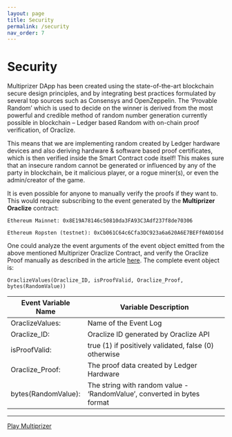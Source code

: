 ```yaml
---
layout: page
title: Security
permalink: /security
nav_order: 7
---
```


# Security

Multiprizer DApp has been created using the state-of-the-art blockchain secure design principles, and by integrating best practices formulated by several top sources such as Consensys and OpenZeppelin. The ‘Provable Random’ which is used to decide on the winner is derived from the most powerful and credible method of random number generation currently possible in blockchain – Ledger based Random with on-chain proof verification, of Oraclize.

This means that we are implementing random created by Ledger hardware devices and also deriving hardware & software based proof certificates, which is then verified inside the Smart Contract code itself! This makes sure that an insecure random cannot be generated or influenced by any of the party in blockchain, be it malicious player, or a rogue miner(s), or even the admin/creator of the game. 

It is even possible for anyone to manually verify the proofs if they want to. This would require subscribing to the event generated by the **Multiprizer Oraclize** contract: 

`Ethereum Mainnet: 0x8E19A78146c50810da3FA93C3Adf237f8de70306`

`Ethereum Ropsten (testnet): 0xCb061C64c6Cfa3DC923a6a620A6E7BEFf0A0D16d`

One could analyze the event arguments of the event object emitted from the above mentioned Multiprizer Oraclize Contract, and verify the Oraclize Proof manually as described in the article [here](https://docs.oraclize.it/#security-deepdive-authenticity-proofs-types). The complete event object is: 

`OraclizeValues(Oraclize_ID, isProofValid, Oraclize_Proof, bytes(RandomValue))`

| Event   Variable Name | Variable Description                                                      |
|-----------------------|---------------------------------------------------------------------------|
| OraclizeValues:       | Name of the Event Log                                                     |
| Oraclize_ID:          | Oraclize ID generated by Oraclize API                                     |
| isProofValid:         | true (1) if positively validated, false (0) otherwise                     |
| Oraclize_Proof:       | The proof data created by Ledger Hardware                                 |
| bytes(RandomValue):   | The string with random value - ‘RandomValue’, converted in   bytes format |


---
[Play Multiprizer](https://multiprizer.io)
